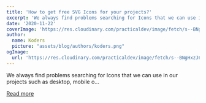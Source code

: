 ```yaml
---
title: 'How to get free SVG Icons for your projects?'
excerpt: 'We always find problems searching for Icons that we can use in our projects such as desktop, mobile o...'
date: '2020-11-22'
coverImage: 'https://res.cloudinary.com/practicaldev/image/fetch/s--BNgHxzJ6--/c_imagga_scale,f_auto,fl_progressive,h_420,q_auto,w_1000/https://dev-to-uploads.s3.amazonaws.com/i/4z8hkiljj9d3khv0s6l0.png'
author:
  name: Koders
  picture: "assets/blog/authors/koders.png"
ogImage:
  url: 'https://res.cloudinary.com/practicaldev/image/fetch/s--BNgHxzJ6--/c_imagga_scale,f_auto,fl_progressive,h_420,q_auto,w_1000/https://dev-to-uploads.s3.amazonaws.com/i/4z8hkiljj9d3khv0s6l0.png'
---
```


We always find problems searching for Icons that we can use in our projects such as desktop, mobile o...

[Read more](https://dev.to/amrelmohamady/how-to-get-free-svg-icons-for-your-projects-10o9)
